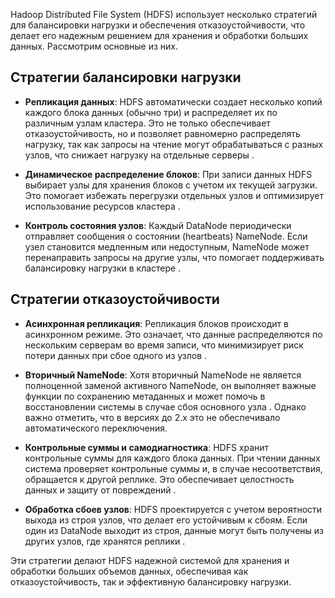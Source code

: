 Hadoop Distributed File System (HDFS) использует несколько стратегий для балансировки нагрузки и обеспечения отказоустойчивости, что делает его надежным решением для хранения и обработки больших данных. Рассмотрим основные из них.

##  Стратегии балансировки нагрузки

- **Репликация данных**: HDFS автоматически создает несколько копий каждого блока данных (обычно три) и распределяет их по различным узлам кластера. Это не только обеспечивает отказоустойчивость, но и позволяет равномерно распределять нагрузку, так как запросы на чтение могут обрабатываться с разных узлов, что снижает нагрузку на отдельные серверы .

- **Динамическое распределение блоков**: При записи данных HDFS выбирает узлы для хранения блоков с учетом их текущей загрузки. Это помогает избежать перегрузки отдельных узлов и оптимизирует использование ресурсов кластера .

- **Контроль состояния узлов**: Каждый DataNode периодически отправляет сообщения о состоянии (heartbeats) NameNode. Если узел становится медленным или недоступным, NameNode может перенаправить запросы на другие узлы, что помогает поддерживать балансировку нагрузки в кластере .

##  Стратегии отказоустойчивости

- **Асинхронная репликация**: Репликация блоков происходит в асинхронном режиме. Это означает, что данные распределяются по нескольким серверам во время записи, что минимизирует риск потери данных при сбое одного из узлов .

- **Вторичный NameNode**: Хотя вторичный NameNode не является полноценной заменой активного NameNode, он выполняет важные функции по сохранению метаданных и может помочь в восстановлении системы в случае сбоя основного узла . Однако важно отметить, что в версиях до 2.x это не обеспечивало автоматического переключения.

- **Контрольные суммы и самодиагностика**: HDFS хранит контрольные суммы для каждого блока данных. При чтении данных система проверяет контрольные суммы и, в случае несоответствия, обращается к другой реплике. Это обеспечивает целостность данных и защиту от повреждений .

- **Обработка сбоев узлов**: HDFS проектируется с учетом вероятности выхода из строя узлов, что делает его устойчивым к сбоям. Если один из DataNode выходит из строя, данные могут быть получены из других узлов, где хранятся реплики .

Эти стратегии делают HDFS надежной системой для хранения и обработки больших объемов данных, обеспечивая как отказоустойчивость, так и эффективную балансировку нагрузки.

